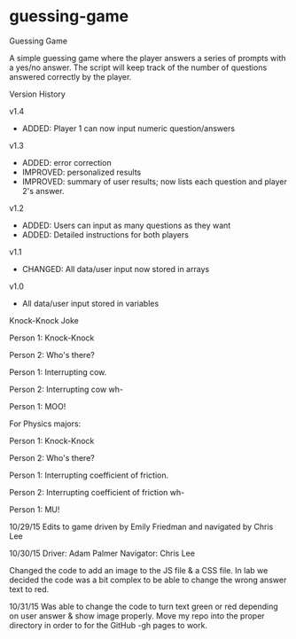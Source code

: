 
# guessing-game
Guessing Game

A simple guessing game where the player answers a series of prompts with a yes/no answer.
The script will keep track of the number of questions answered correctly by the player.

Version History

v1.4

- ADDED: Player 1 can now input numeric question/answers

v1.3

- ADDED: error correction
- IMPROVED: personalized results
- IMPROVED: summary of user results; now lists each question and player 2's answer.

v1.2

- ADDED: Users can input as many questions as they want
- ADDED: Detailed instructions for both players

v1.1

- CHANGED: All data/user input now stored in arrays

v1.0

- All data/user input stored in variables

Knock-Knock Joke

Person 1: Knock-Knock

Person 2: Who's there?

Person 1: Interrupting cow.

Person 2: Interrupting cow wh-

Person 1: MOO!

For Physics majors:

Person 1: Knock-Knock

Person 2: Who's there?

Person 1: Interrupting coefficient of friction.

Person 2: Interrupting coefficient of friction wh-

Person 1: MU!

10/29/15
Edits to game driven by Emily Friedman and navigated by Chris Lee

10/30/15
Driver: Adam Palmer
Navigator:  Chris Lee

Changed the code to add an image to the JS file & a CSS file.  In lab we decided the code was a bit complex to be able to change the wrong answer text to red.

10/31/15  Was able to change the code to turn text green or red depending on user answer & show image properly.  Move my repo into the proper directory in order to for the GitHub -gh pages to work.
